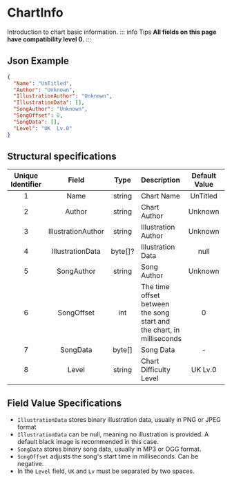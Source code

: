 ﻿# ChartInfo

Introduction to chart basic information.
::: info Tips
**All fields on this page have compatibility level 0.**
:::

## Json Example

```json
{
  "Name": "UnTitled",
  "Author": "Unknown",
  "IllustrationAuthor": "Unknown",
  "IllustrationData": [],
  "SongAuthor": "Unknown",
  "SongOffset": 0,
  "SongData": [],
  "Level": "UK  Lv.0"
}
```

## Structural specifications

| Unique Identifier |       Field        |  Type   | Description                                                           | Default Value | Added Version |
|:-----------------:|:------------------:|:-------:|:----------------------------------------------------------------------|:-------------:|:-------------:|
|         1         |        Name        | string  | Chart Name                                                            |   UnTitled    |       1       |
|         2         |       Author       | string  | Chart Author                                                          |    Unknown    |       1       |
|         3         | IllustrationAuthor | string  | Illustration Author                                                   |    Unknown    |       1       |
|         4         |  IllustrationData  | byte[]? | Illustration Data                                                     |     null      |       1       |
|         5         |     SongAuthor     | string  | Song Author                                                           |    Unknown    |       1       |
|         6         |     SongOffset     |   int   | The time offset between the song start and the chart, in milliseconds |       0       |       1       |
|         7         |      SongData      | byte[]  | Song Data                                                             |       -       |       1       |
|         8         |       Level        | string  | Chart Difficulty Level                                                |   UK  Lv.0    |       1       |

## Field Value Specifications

- `IllustrationData` stores binary illustration data, usually in PNG or JPEG format
- `IllustrationData` can be null, meaning no illustration is provided. A default black image is recommended in this case.
- `SongData` stores binary song data, usually in MP3 or OGG format.
- `SongOffset` adjusts the song's start time in milliseconds. Can be negative.
- In the `Level` field, `UK` and `Lv` must be separated by two spaces.
  